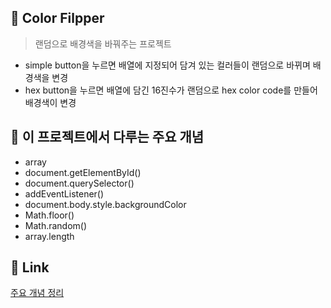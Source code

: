 ## 🍟 Color Filpper
> 랜덤으로 배경색을 바꿔주는 프로젝트
- simple button을 누르면 배열에 지정되어 담겨 있는 컬러들이 랜덤으로 바뀌며 배경색을 변경
- hex button을 누르면 배열에 담긴 16진수가 랜덤으로 hex color code를 만들어 배경색이 변경 

## 🍟 이 프로젝트에서 다루는 주요 개념

- array
- document.getElementById()
- document.querySelector()
- addEventListener()
- document.body.style.backgroundColor
- Math.floor()
- Math.random()
- array.length

## 🍟 Link
[주요 개념 정리](https://kimitt.tistory.com/47)
